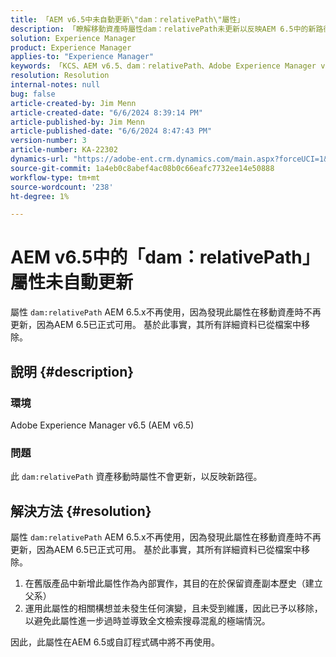 ```yaml
---
title: 「AEM v6.5中未自動更新\"dam：relativePath\"屬性」
description: 「瞭解移動資產時屬性dam：relativePath未更新以反映AEM 6.5中的新路徑的問題。」
solution: Experience Manager
product: Experience Manager
applies-to: "Experience Manager"
keywords: 「KCS、AEM v6.5、dam：relativePath、Adobe Experience Manager v6.5、更新、自動、常見問題集」
resolution: Resolution
internal-notes: null
bug: false
article-created-by: Jim Menn
article-created-date: "6/6/2024 8:39:14 PM"
article-published-by: Jim Menn
article-published-date: "6/6/2024 8:47:43 PM"
version-number: 3
article-number: KA-22302
dynamics-url: "https://adobe-ent.crm.dynamics.com/main.aspx?forceUCI=1&pagetype=entityrecord&etn=knowledgearticle&id=df37e9d5-4424-ef11-840a-000d3a338844"
source-git-commit: 1a4eb0c8abef4ac08b0c66eafc7732ee14e50888
workflow-type: tm+mt
source-wordcount: '238'
ht-degree: 1%

---
```


# AEM v6.5中的「dam：relativePath」屬性未自動更新


屬性 `dam:relativePath` AEM 6.5.x不再使用，因為發現此屬性在移動資產時不再更新，因為AEM 6.5已正式可用。 基於此事實，其所有詳細資料已從檔案中移除。

## 說明 {#description}


### <b>環境</b>

Adobe Experience Manager v6.5 (AEM v6.5)



### <b>問題</b>

此 `dam:relativePath` 資產移動時屬性不會更新，以反映新路徑。


## 解決方法 {#resolution}


屬性 `dam:relativePath` AEM 6.5.x不再使用，因為發現此屬性在移動資產時不再更新，因為AEM 6.5已正式可用。 基於此事實，其所有詳細資料已從檔案中移除。



1. 在舊版產品中新增此屬性作為內部實作，其目的在於保留資產副本歷史（建立父系）
2. 運用此屬性的相關構想並未發生任何演變，且未受到維護，因此已予以移除，以避免此屬性進一步過時並導致全文檢索搜尋混亂的極端情況。


因此，此屬性在AEM 6.5或自訂程式碼中將不再使用。
